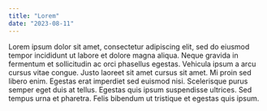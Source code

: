 ```yaml
---
title: "Lorem"
date: "2023-08-11"
---
```


Lorem ipsum dolor sit amet, consectetur adipiscing elit, sed do eiusmod tempor incididunt ut labore et dolore magna aliqua. Neque gravida in fermentum et sollicitudin ac orci phasellus egestas. Vehicula ipsum a arcu cursus vitae congue. Justo laoreet sit amet cursus sit amet. Mi proin sed libero enim. Egestas erat imperdiet sed euismod nisi. Scelerisque purus semper eget duis at tellus. Egestas quis ipsum suspendisse ultrices. Sed tempus urna et pharetra. Felis bibendum ut tristique et egestas quis ipsum.
